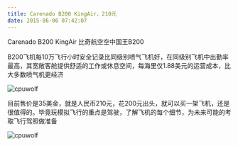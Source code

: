 ```yaml
---
title: Carenado B200 KingAir，210元
date: 2015-06-06 07:42:07
---
```


Carenado B200 KingAir 比奇航空空中国王B200

B200飞机每10万飞行小时安全记录比同级别喷气飞机好，在同级别飞机中出勤率最高，其宽敞客舱提供舒适的工作或休息空间，每海里仅1.88美元的运营成本，比大多数喷气机更经济

![cpuwolf](/images/data/attachment/201506/06/153856gm71md990ml0jwj9.jpg)

目前售价是35美金，就是人民币210元，花200元出头，就可以买一架飞机，还是很值得的。毕竟玩模拟飞行的重点是驾驶，了解飞机的每个细节，为未来可能的考取飞行驾照做准备

![cpuwolf](/images/data/attachment/201506/06/180458ncjizz5914iej5jp.jpg)

